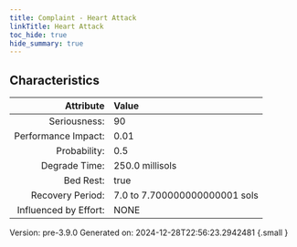 ```yaml
---
title: Complaint - Heart Attack
linkTitle: Heart Attack
toc_hide: true
hide_summary: true
---
```


## Characteristics

| Attribute      | Value |
|--------:|:------|
|Seriousness:|90|
|Performance Impact:|0.01|
|Probability:|0.5|
|Degrade Time:|250.0 millisols|
|Bed Rest:|true|
|Recovery Period:|7.0 to 7.700000000000001 sols|
|Influenced by Effort:|NONE|
 

Version: pre-3.9.0 Generated on: 2024-12-28T22:56:23.2942481
{.small }